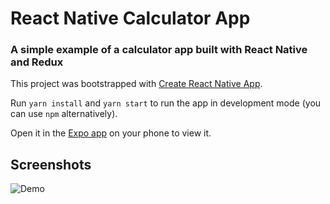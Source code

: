 # React Native Calculator App
### A simple example of a calculator app built with React Native and Redux

This project was bootstrapped with [Create React Native App](https://github.com/react-community/create-react-native-app).

Run `yarn install` and `yarn start` to run the app in development mode (you can use `npm` alternatively).

Open it in the [Expo app](https://expo.io) on your phone to view it.

## Screenshots
![Demo](simplecalc.gif "Demo")